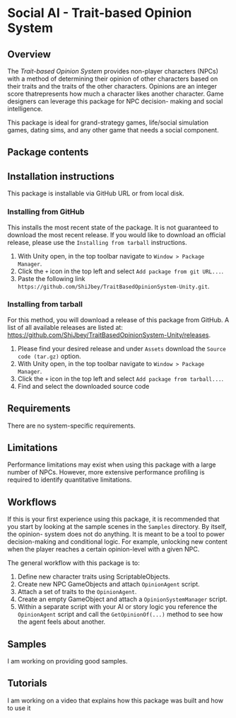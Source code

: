 # Social AI - Trait-based Opinion System

## Overview

The *Trait-based Opinion System* provides non-player characters (NPCs) with a method of
determining their opinion of other characters based on their traits and the traits of
the other characters. Opinions are an integer score thatrepresents how much a character
likes another character. Game designers can leverage this package for NPC  decision-
making and social intelligence.

This package is ideal for grand-strategy games, life/social simulation games, dating sims,
and any other game that needs a social component.

## Package contents

## Installation instructions

This package is installable via GitHub URL or from local disk.

### Installing from GitHub

This installs the most recent state of the package. It is not guaranteed to download
the most recent release. If you would like to download an official release, please use
the `Installing from tarball` instructions.

1. With Unity open, in the top toolbar navigate to `Window > Package Manager`.
2. Click the `+` icon in the top left and select `Add package from git URL...`.
3. Paste the following link `https://github.com/ShiJbey/TraitBasedOpinionSystem-Unity.git`.

### Installing from tarball

For this method, you will download a release of this package from GitHub. A list of all
available releases are listed at:
<https://github.com/ShiJbey/TraitBasedOpinionSystem-Unity/releases>.

1. Please find your desired release and under `Assets` download the `Source code (tar.gz)` option.
2. With Unity open, in the top toolbar navigate to `Window > Package Manager`.
3. Click the `+` icon in the top left and select `Add package from tarball...`.
4. Find and select the downloaded source code

## Requirements

There are no system-specific requirements.

## Limitations

Performance limitations may exist when using this package with a large number of NPCs.
However, more extensive performance profiling is required to identify quantitative
limitations.

## Workflows

If this is your first experience using this package, it is recommended that you start
by looking at the sample scenes in the `Samples` directory. By itself, the opinion-
system does not do anything. It is meant to be a tool to power decision-making and
conditional logic. For example, unlocking new content when the player reaches a certain
opinion-level with a given NPC.

The general workflow with this package is to:

1. Define new character traits using ScriptableObjects.
2. Create new NPC GameObjects and attach `OpinionAgent` script.
3. Attach a set of traits to the `OpinionAgent`.
4. Create an empty GameObject and attach a `OpinionSystemManager` script.
5. Within a separate script with your AI or story logic you reference the `OpinionAgent`
   script and call the `GetOpinionOf(...)` method to see how the agent feels about another.

<!-- ## Advanced topics -->

<!-- ## Reference -->

## Samples

I am working on providing good samples.

## Tutorials

I am working on a video that explains how this package was built and how to use it
